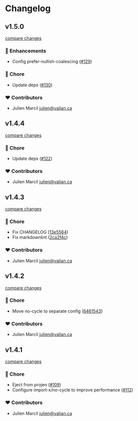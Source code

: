 # Changelog


## v1.5.0

[compare changes](https://github.com/valian-ca/eslint-config/compare/v1.4.4...v1.5.0)

### 🚀 Enhancements

- Config prefer-nullish-coalescing ([#129](https://github.com/valian-ca/eslint-config/pull/129))

### 🏡 Chore

- Update deps ([#130](https://github.com/valian-ca/eslint-config/pull/130))

### ❤️ Contributors

- Julien Marcil <julien@valian.ca>

## v1.4.4

[compare changes](https://github.com/valian-ca/eslint-config/compare/v1.4.3...v1.4.4)

### 🏡 Chore

- Update deps ([#122](https://github.com/valian-ca/eslint-config/pull/122))

### ❤️ Contributors

- Julien Marcil <julien@valian.ca>

## v1.4.3

[compare changes](https://github.com/valian-ca/eslint-config/compare/v1.4.2...v1.4.3)

### 🏡 Chore

- Fix CHANGELOG ([13e5564](https://github.com/valian-ca/eslint-config/commit/13e5564))
- Fix markdownlint ([2ca2f4c](https://github.com/valian-ca/eslint-config/commit/2ca2f4c))

### ❤️ Contributors

- Julien Marcil <julien@valian.ca>

## v1.4.2

[compare changes](https://github.com/valian-ca/eslint-config/compare/v1.3.20...v1.4.2)

### 🏡 Chore

- Move no-cycle to separate config ([6461543](https://github.com/valian-ca/eslint-config/commit/6461543))

### ❤️ Contributors

- Julien Marcil <julien@valian.ca>

## v1.4.1

[compare changes](https://github.com/valian-ca/eslint-config/compare/v1.3.20...v1.4.1)

### 🏡 Chore

- Eject from projen ([#109](https://github.com/valian-ca/eslint-config/pull/109))
- Configure import-x/no-cycle to improve performance ([#112](https://github.com/valian-ca/eslint-config/pull/112))

### ❤️ Contributors

- Julien Marcil <julien@valian.ca>

